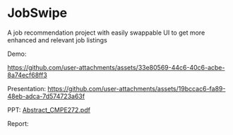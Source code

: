 # JobSwipe
A job recommendation project with easily swappable UI to get more enhanced and relevant job listings


Demo:

https://github.com/user-attachments/assets/33e80569-44c6-40c6-acbe-8a74ecf68ff3

Presentation:
https://github.com/user-attachments/assets/19bccac6-fa89-48eb-adca-7d574723a63f

PPT:
[Abstract_CMPE272.pdf](https://github.com/user-attachments/files/18057664/Abstract_CMPE272.pdf)

Report:
